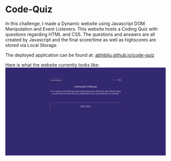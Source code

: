 # Code-Quiz

In this challenge, I made a Dynamic website using Javascript DOM Manipulation and Event Listeners. This website hosts a Coding Quiz with questions regarding HTML and CSS. The questions and answers are all created by Javascript and the final score/time as well as highscores are stored via Local Storage.

The deployed application can be found at: [abhibiju.github.io/code-quiz](https://abhibiju.gituhub.io/code-quiz)

Here is what the website currently looks like:
![Screenshot of Application](/assets/CodingQuiz.png?raw=true "Screenshot of Coding Quiz Site")
